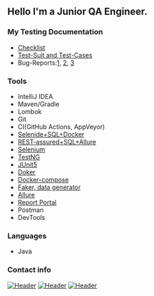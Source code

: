 ## Hello I'm a Junior QA Engineer. 

### My Testing Documentation 

- [Checklist](https://docs.google.com/spreadsheets/d/1dMaiv-fHev5tkJidjy6abSGqMlyZuX80ZVpgY1hlupA/edit#gid=0)
- [Test-Suit and Test-Cases](https://docs.google.com/spreadsheets/d/1gkJzCmewltZJLrLYWJbLOmxQ_imYMdo1WAGjzGS-nZk/edit#gid=0)
- Bug-Reports:[1](https://github.com/mzrivan/mzrivan/blob/main/BugReport1.jpg), [2](https://github.com/mzrivan/mzrivan/blob/main/BugReport2.jpg), [3](https://github.com/mzrivan/SQL_api/issues/4)

### Tools
- IntelliJ IDEA
- Maven/Gradle
- Lombok
- Git
- CI(GitHub Actions, AppVeyor)
- [Selenide+SQL+Docker](https://github.com/mzrivan/SQLtest)
- [REST-assured+SQL+Allure](https://github.com/mzrivan/SQL_api)
- [Selenium](https://github.com/mzrivan/SeleniumTests)
- [TestNG](https://github.com/mzrivan/Basic_Automation/tree/testng)
- [JUnit5](https://github.com/mzrivan/Java_HomeWork_10)
- [Doker](https://github.com/mzrivan/Docker.1)
- [Docker-compose](https://github.com/mzrivan/Docker.2)
- [Faker, data generator](https://github.com/mzrivan/Patterns-task1)
- [Allure](https://github.com/mzrivan/Allure-Gradle-Selenide)
- [Report Portal](https://github.com/mzrivan/Selenide-ReportPortal)
- Postman
- DevTools

### Languages	
- Java

### Contact info

[![Header](https://img.shields.io/badge/Instagram-090909?style=for-the-badge&logo=instagram&logoColor=9939a3)](https://www.instagram.com/ivan.mzr)
[![Header](https://img.shields.io/badge/Telegram-090909?style=for-the-badge&logo=telegram&logoColor=31a5db)](https://t.me/IvanMzr)
[![Header](https://img.shields.io/badge/Linkedin-090909?style=for-the-badge&logo=linkedin&logoColor=0073b1)](https://www.linkedin.com/in/ivan-mazur-qa)
